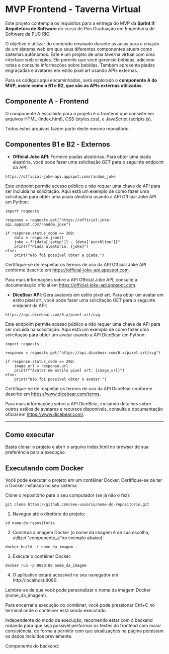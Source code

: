 # MVP Frontend - Taverna Virtual

Este projeto contempla os requisitos para a entrega do MVP da **Sprint II: Arquitetura de Software** do curso de Pós Graduação em Engenharia de Software da PUC RIO.

O objetivo é utilizar do conteúdo ensinado durante as aulas para a criação de um sistema web em que seus diferentes componentes atuem como sistemas autônomos.
Este é um projeto de uma taverna virtual com uma interface web simples. Ele permite que você gerencie bebidas, adicione notas e consulte informações sobre bebidas. Também apresenta piadas engraçadas e avatares em estilo pixel art usando APIs externas.

Para os códigos aqui encaminhados, será explorado o **componente A do MVP, assim como o B1 e B2, que são as APIs externas utilizadas**.

## Componente A - Frontend
O componente A escolhido para o projeto é o frontend que consiste em arquivos HTML (index.html), CSS (styles.css), e JavaScript (scripts.js). 

Todos estes arquivos fazem parte deste mesmo repositório.

## Componentes B1 e B2 - Externos

- **Official Joke API**: Fornece piadas aleatórias.
Para obter uma piada aleatória, você pode fazer uma solicitação GET para o seguinte endpoint da API:
```
https://official-joke-api.appspot.com/random_joke
```
Este endpoint permite acesso público e não requer uma chave de API para ser incluída na solicitação.
Aqui está um exemplo de como fazer uma solicitação para obter uma piada aleatória usando a API Official Joke API em Python:
```
import requests

response = requests.get("https://official-joke-api.appspot.com/random_joke")

if response.status_code == 200:
    data = response.json()
    joke = f"{data['setup']} - {data['punchline']}"
    print(f"Piada aleatória: {joke}")
else:
    print("Não foi possível obter a piada.")
```
Certifique-se de respeitar os termos de uso da API Official Joke API conforme descrito em https://official-joke-api.appspot.com.

Para mais informações sobre a API Official Joke API, consulte a documentação oficial em https://official-joke-api.appspot.com.

- **DiceBear API**: Gera avatares em estilo pixel art.
Para obter um avatar em estilo pixel art, você pode fazer uma solicitação GET para o seguinte endpoint da API:
```
https://api.dicebear.com/6.x/pixel-art/svg
```
Este endpoint permite acesso público e não requer uma chave de API para ser incluída na solicitação.
Aqui está um exemplo de como fazer uma solicitação para obter um avatar usando a API DiceBear em Python:
```
import requests

response = requests.get("https://api.dicebear.com/6.x/pixel-art/svg")

if response.status_code == 200:
    image_url = response.url
    print(f"Avatar em estilo pixel art: {image_url}")
else:
    print("Não foi possível obter o avatar.")
```
Certifique-se de respeitar os termos de uso da API DiceBear conforme descrito em https://www.dicebear.com/terms.

Para mais informações sobre a API DiceBear, incluindo detalhes sobre outros estilos de avatares e recursos disponíveis, consulte a documentação oficial em https://www.dicebear.com/.


---
## Como executar

Basta clonar o projeto e abrir o arquivo index.html no browser de sua preferência para a execução.

## Executando com Docker

Você pode executar o projeto em um contêiner Docker. 
Certifique-se de ter o Docker instalado no seu sistema.

Clone o repositório para o seu computador (se já não o fez):

```
git clone https://github.com/seu-usuario/nome-do-repositorio.git
```

1. Navegue até o diretório do projeto:
```
cd nome-do-repositorio
```

2. Construa a imagem Docker (o nome da imagem é de sua escolha, utilizei "componente_a"no exemplo abaixo):
```
docker build -t nome_da_imagem .
```

3. Execute o contêiner Docker:

```
docker run -p 8080:80 nome_da_imagem
```

4. O aplicativo estará acessível no seu navegador em http://localhost:8080.


Lembre-se de que você pode personalizar o nome da imagem Docker (nome_da_imagem).

Para encerrar a execução do contêiner, você pode pressionar Ctrl+C no terminal onde o contêiner está sendo executado.

Independente do modo de execução, recomendo estar com o backend rodando para que seja possível performar os testes do frontend com maior consistência, de forma a permitir com que atualizações na página persistam os dados incluídos previamente.

Componente do backend: 

